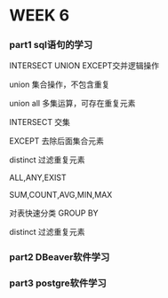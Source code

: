 # WEEK 6



### part1 sql语句的学习

INTERSECT UNION EXCEPT交并逻辑操作

union 集合操作，不包含重复

union all 多集运算，可存在重复元素

INTERSECT 交集

EXCEPT 去除后面集合元素

distinct 过滤重复元素

ALL,ANY,EXIST

SUM,COUNT,AVG,MIN,MAX

对表快速分类 GROUP BY

distinct 过滤重复元素

### part2 DBeaver软件学习

### part3 postgre软件学习



